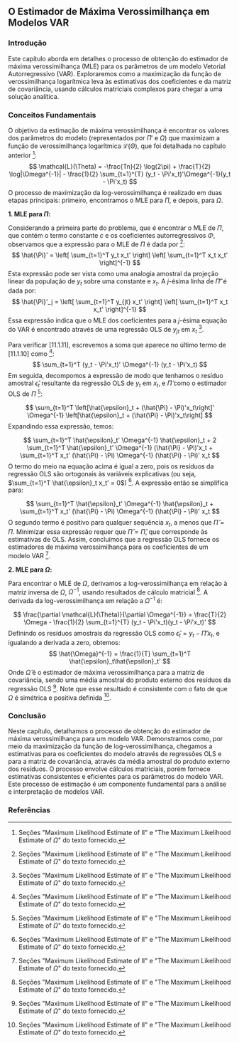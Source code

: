 ## O Estimador de Máxima Verossimilhança em Modelos VAR

### Introdução

Este capítulo aborda em detalhes o processo de obtenção do estimador de máxima verossimilhança (MLE) para os parâmetros de um modelo Vetorial Autorregressivo (VAR). Exploraremos como a maximização da função de verossimilhança logarítmica leva às estimativas dos coeficientes e da matriz de covariância, usando cálculos matriciais complexos para chegar a uma solução analítica.

### Conceitos Fundamentais

O objetivo da estimação de máxima verossimilhança é encontrar os valores dos parâmetros do modelo (representados por $\Pi'$ e $\Omega$) que maximizam a função de verossimilhança logarítmica $\mathcal{L}(\Theta)$, que foi detalhada no capítulo anterior [^1]:
$$
\mathcal{L}(\Theta) = -\frac{Tn}{2} \log(2\pi) + \frac{T}{2} \log|\Omega^{-1}| - \frac{1}{2} \sum_{t=1}^{T} (y_t - \Pi'x_t)'\Omega^{-1}(y_t - \Pi'x_t)
$$
O processo de maximização da log-verossimilhança é realizado em duas etapas principais: primeiro, encontramos o MLE para $\Pi$, e depois, para $\Omega$.

**1. MLE para $\Pi$:**

Considerando a primeira parte do problema, que é encontrar o MLE de $\Pi$, que contém o termo constante $c$ e os coeficientes autorregressivos $\Phi$,  observamos que a expressão para o MLE de $\Pi$ é dada por [^1]:
$$
\hat{\Pi}' = \left[ \sum_{t=1}^T y_t x_t' \right] \left[ \sum_{t=1}^T x_t x_t' \right]^{-1}
$$
Esta expressão pode ser vista como uma analogia amostral da projeção linear da população de $y_t$ sobre uma constante e $x_t$. A $j$-ésima linha de  $\hat{\Pi}'$ é dada por:
$$
\hat{\Pi}'_j = \left[ \sum_{t=1}^T y_{jt} x_t' \right] \left[ \sum_{t=1}^T x_t x_t' \right]^{-1}
$$
Essa expressão indica que o MLE dos coeficientes para a $j$-ésima equação do VAR é encontrado através de uma regressão OLS de $y_{jt}$ em $x_t$ [^1].

Para verificar [11.1.11], escrevemos a soma que aparece no último termo de [11.1.10] como [^1]:
$$
\sum_{t=1}^T (y_t - \Pi'x_t)' \Omega^{-1} (y_t - \Pi'x_t)
$$
Em seguida, decompomos a expressão de modo que tenhamos o resíduo amostral $\hat{\epsilon}_t$ resultante da regressão OLS de $y_t$ em $x_t$, e $\hat{\Pi}$ como o estimador OLS de $\Pi$ [^1]:

$$
\sum_{t=1}^T \left[\hat{\epsilon}_t + (\hat{\Pi} - \Pi)'x_t\right]' \Omega^{-1} \left[\hat{\epsilon}_t + (\hat{\Pi} - \Pi)'x_t\right]
$$
Expandindo essa expressão, temos:

$$
\sum_{t=1}^T \hat{\epsilon}_t' \Omega^{-1} \hat{\epsilon}_t + 2 \sum_{t=1}^T \hat{\epsilon}_t' \Omega^{-1} (\hat{\Pi} - \Pi)'x_t + \sum_{t=1}^T x_t' (\hat{\Pi} - \Pi) \Omega^{-1} (\hat{\Pi} - \Pi)' x_t
$$
O termo do meio na equação acima é igual a zero, pois os resíduos da regressão OLS são ortogonais às variáveis explicativas (ou seja, $\sum_{t=1}^T \hat{\epsilon}_t x_t' = 0$) [^1]. A expressão então se simplifica para:

$$
\sum_{t=1}^T \hat{\epsilon}_t' \Omega^{-1} \hat{\epsilon}_t + \sum_{t=1}^T x_t' (\hat{\Pi} - \Pi) \Omega^{-1} (\hat{\Pi} - \Pi)' x_t
$$
O segundo termo é positivo para qualquer sequência $x_t$, a menos que $\hat{\Pi} = \Pi$. Minimizar essa expressão requer que $\hat{\Pi} = \hat{\Pi}$, que corresponde às estimativas de OLS. Assim, concluímos que a regressão OLS fornece os estimadores de máxima verossimilhança para os coeficientes de um modelo VAR [^1].

**2. MLE para $\Omega$:**

Para encontrar o MLE de $\Omega$, derivamos a log-verossimilhança em relação à matriz inversa de $\Omega$,  $\Omega^{-1}$, usando resultados de cálculo matricial [^1]. A derivada da log-verossimilhança em relação a $\Omega^{-1}$ é:

$$
\frac{\partial \mathcal{L}(\Theta)}{\partial \Omega^{-1}} = \frac{T}{2} \Omega - \frac{1}{2} \sum_{t=1}^{T} (y_t - \Pi'x_t)(y_t - \Pi'x_t)'
$$
Definindo os resíduos amostrais da regressão OLS como $\hat{\epsilon}_t = y_t - \hat{\Pi}'x_t$, e igualando a derivada a zero, obtemos:
$$
\hat{\Omega}^{-1} = \frac{1}{T} \sum_{t=1}^T \hat{\epsilon}_t\hat{\epsilon}_t'
$$
Onde $\hat{\Omega}$ é o estimador de máxima verossimilhança para a matriz de covariância, sendo uma média amostral do produto externo dos resíduos da regressão OLS [^1].  Note que esse resultado é consistente com o fato de que $\Omega$ é simétrica e positiva definida [^1].

### Conclusão

Neste capítulo, detalhamos o processo de obtenção do estimador de máxima verossimilhança para um modelo VAR. Demonstramos como, por meio da maximização da função de log-verossimilhança, chegamos a estimativas para os coeficientes do modelo através de regressões OLS e para a matriz de covariância, através da média amostral do produto externo dos resíduos. O processo envolve cálculos matriciais, porém fornece estimativas consistentes e eficientes para os parâmetros do modelo VAR. Este processo de estimação é um componente fundamental para a análise e interpretação de modelos VAR.

### Referências
[^1]: Seções "Maximum Likelihood Estimate of II" e "The Maximum Likelihood Estimate of $\Omega$" do texto fornecido.
<!-- END -->
